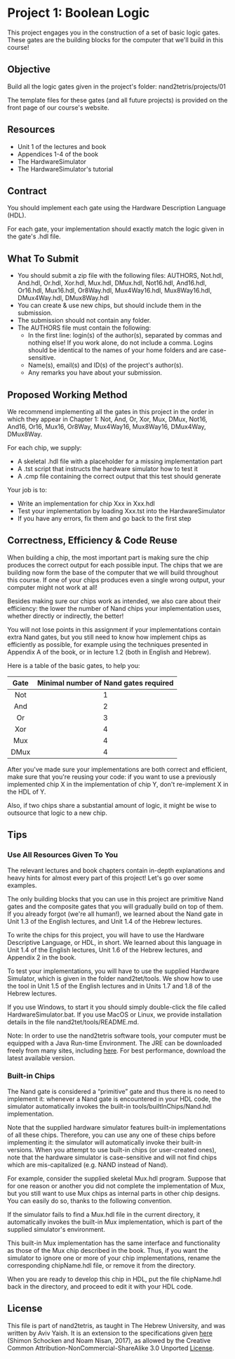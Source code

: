 # Project 1: Boolean Logic

This project engages you in the construction of a set of basic logic gates.
These gates are the building blocks for the computer that we'll build in this
course!

## Objective

Build all the logic gates given in the project's folder: nand2tetris/projects/01

The template files for these gates (and all future projects) is provided on the
front page of our course's website.

## Resources

- Unit 1 of the lectures and book
- Appendices 1-4 of the book
- The HardwareSimulator
- The HardwareSimulator's tutorial

## Contract

You should implement each gate using the Hardware Description Language (HDL).

For each gate, your implementation should exactly match the logic given in
the gate's .hdl file.

## What To Submit

- You should submit a zip file with the following files:
  AUTHORS, Not.hdl, And.hdl, Or.hdl, Xor.hdl, Mux.hdl, DMux.hdl, Not16.hdl,
  And16.hdl, Or16.hdl, Mux16.hdl, Or8Way.hdl, Mux4Way16.hdl, Mux8Way16.hdl,
  DMux4Way.hdl, DMux8Way.hdl
- You can create & use new chips, but should include them in the submission.
- The submission should not contain any folder.
- The AUTHORS file must contain the following:
  - In the first line: login(s) of the author(s), separated by commas and
    nothing else! If you work alone, do not include a comma.
    Logins should be identical to the names of your home folders and are
    case-sensitive.
  - Name(s), email(s) and ID(s) of the project's author(s).
  - Any remarks you have about your submission.

## Proposed Working Method

We recommend implementing all the gates in this project in the order in which
they appear in Chapter 1:
Not, And, Or, Xor, Mux, DMux, Not16, And16, Or16, Mux16, Or8Way, Mux4Way16,
Mux8Way16, DMux4Way, DMux8Way.

For each chip, we supply:

- A skeletal .hdl file with a placeholder for a missing implementation part
- A .tst script that instructs the hardware simulator how to test it
- A .cmp file containing the correct output that this test should generate

Your job is to:

- Write an implementation for chip Xxx in Xxx.hdl
- Test your implementation by loading Xxx.tst into the HardwareSimulator
- If you have any errors, fix them and go back to the first step

## Correctness, Efficiency & Code Reuse

When building a chip, the most important part is making sure the chip produces
the correct output for each possible input. The chips that we are building now
form the base of the computer that we will build throughout this course. If one
of your chips produces even a single wrong output, your computer might not work
at all!

Besides making sure our chips work as intended, we also care about their
efficiency: the lower the number of Nand chips your implementation uses,
whether directly or indirectly, the better!

You will not lose points in this assignment if your implementations contain
extra Nand gates, but you still need to know how implement chips as
efficiently as possible, for example using the techniques presented in
Appendix A of the book, or in lecture 1.2 (both in English and Hebrew).

Here is a table of the basic gates, to help you:

| Gate | Minimal number of Nand gates required |
|:----:|:-------------------------------------:|
|  Not |                   1                   |
|  And |                   2                   |
|  Or  |                   3                   |
|  Xor |                   4                   |
|  Mux |                   4                   |
| DMux |                   4                   |

After you've made sure your implementations are both correct and efficient,
make sure that you're reusing your code: if you want to use a previously
implemented chip X in the implementation of chip Y, don't re-implement X in the
HDL of Y.

Also, if two chips share a substantial amount of logic, it might be
wise to outsource that logic to a new chip.

## Tips

### Use All Resources Given To You

The relevant lectures and book chapters contain in-depth explanations and heavy
hints for almost every part of this project! Let's go over some examples.

The only building blocks that you can use in this project are primitive Nand
gates and the composite gates that you will gradually build on top of them.
If you already forgot (we're all human!), we learned about the Nand gate in
Unit 1.3 of the English lectures, and Unit 1.4 of the Hebrew lectures.

To write the chips for this project, you will have to use the Hardware
Descriptive Language, or HDL, in short. We learned about this language in Unit
1.4 of the English lectures, Unit 1.6 of the Hebrew lectures, and Appendix 2 in
the book.

To test your implementations, you will have to use the supplied Hardware
Simulator, which is given in the folder nand2tet/tools.
We show how to use the tool in Unit 1.5 of the English lectures and
in Units 1.7 and 1.8 of the Hebrew lectures.

If you use Windows, to start it you should simply double-click the file called
HardwareSimulator.bat.
If you use MacOS or Linux, we provide installation details in the file
nand2tet/tools/README.md.

Note:
In order to use the nand2tetris software tools, your computer must be equipped
with a Java Run-time Environment. The JRE can be downloaded freely from many
sites, including [here](http://java.com/en/download/index.jsp).
For best performance, download the latest available version.

### Built-in Chips

The Nand gate is considered a “primitive” gate and thus there is no need to
implement it: whenever a Nand gate is encountered in your HDL code, the
simulator automatically invokes the built-in tools/builtInChips/Nand.hdl
implementation.

Note that the supplied hardware simulator features built-in implementations of
all these chips. Therefore, you can use any one of these chips before
implementing it: the simulator will automatically invoke their built-in
versions. When you attempt to use built-in chips (or user-created ones), note
that the hardware simulator is case-sensitive and will not find chips which
are mis-capitalized (e.g. NAND instead of Nand).

For example, consider the supplied skeletal Mux.hdl program. Suppose that for
one reason or another you did not complete the implementation of Mux, but you
still want to use Mux chips as internal parts in other chip designs. You can
easily do so, thanks to the following convention.

If the simulator fails to find a Mux.hdl file in the current directory, it
automatically invokes the built-in Mux implementation, which is part of the
supplied simulator's environment.

This built-in Mux implementation has the same interface and functionality as
those of the Mux chip described in the book. Thus, if you want the simulator to
ignore one or more of your chip implementations, rename the corresponding
chipName.hdl file, or remove it from the directory.

When you are ready to develop this chip in HDL, put the file chipName.hdl back
in the directory, and proceed to edit it with your HDL code.

## License

This file is part of nand2tetris, as taught in The Hebrew University, and
was written by Aviv Yaish. It is an extension to the specifications given
[here](https://www.nand2tetris.org) (Shimon Schocken and Noam Nisan, 2017),
as allowed by the Creative Common Attribution-NonCommercial-ShareAlike 3.0
Unported [License](https://creativecommons.org/licenses/by-nc-sa/3.0/).
